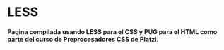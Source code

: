 # LESS 

#### Pagina compilada usando LESS para el CSS y PUG para el HTML como parte del curso de Preprocesadores CSS de Platzi.
